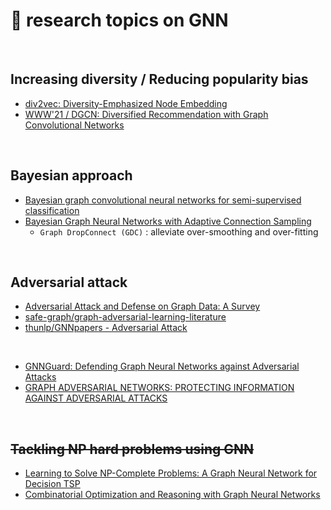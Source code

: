 # 👀 **research topics on GNN**
  
</br>
  
## **Increasing diversity / Reducing popularity bias**
* [div2vec: Diversity-Emphasized Node Embedding](https://arxiv.org/pdf/2009.09588.pdf)
* [WWW'21 / DGCN: Diversified Recommendation with Graph Convolutional Networks](https://dl.acm.org/doi/pdf/10.1145/3442381.3449835?casa_token=f_TqixYJ_6oAAAAA:_k4juCo0Im0_2Jz5LWhWqQlRe7AGEq1tRKMxVENqUe7fOev-CsdNY7yW1qi0QN3G_iVO0upFm_kkzw)
  
</br>
  
## **Bayesian approach**
* [Bayesian graph convolutional neural networks for semi-supervised classification](https://arxiv.org/pdf/1811.11103.pdf)
* [Bayesian Graph Neural Networks with Adaptive Connection Sampling](http://proceedings.mlr.press/v119/hasanzadeh20a/hasanzadeh20a.pdf)
  * `Graph DropConnect (GDC)` : alleviate over-smoothing and over-fitting

</br>
  
## **Adversarial attack**

* [Adversarial Attack and Defense on Graph Data: A Survey](https://arxiv.org/pdf/1812.10528.pdf)
* [safe-graph/graph-adversarial-learning-literature](https://github.com/safe-graph/graph-adversarial-learning-literature)
* [thunlp/GNNpapers - Adversarial Attack](https://github.com/thunlp/GNNPapers#adversarial-attack)
  
</br>
  
* [GNNGuard: Defending Graph Neural Networks against Adversarial Attacks](https://arxiv.org/abs/2006.08149)
* [GRAPH ADVERSARIAL NETWORKS: PROTECTING INFORMATION AGAINST ADVERSARIAL ATTACKS](https://openreview.net/pdf?id=Q8ZdJahesWe)
  
</br>
  
## ~~Tackling NP hard problems using GNN~~

* [Learning to Solve NP-Complete Problems: A Graph Neural Network for Decision TSP](https://arxiv.org/pdf/1809.02721.pdf)
* [Combinatorial Optimization and Reasoning with Graph Neural Networks](https://www.ijcai.org/proceedings/2021/0595.pdf)
